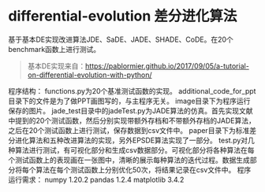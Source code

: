 # differential-evolution 差分进化算法
基于基本DE实现改进算法JDE、SaDE、JADE、SHADE、CoDE。在20个benchmark函数上进行测试。
>基本DE实现来自：https://pablormier.github.io/2017/09/05/a-tutorial-on-differential-evolution-with-python/

程序结构：
functions.py为20个基准测试函数的实现。
additional_code_for_ppt目录下的文件是为了做PPT画图写的，与主程序无关。
image目录下为程序运行保存的图片。
jade_test目录中的jadeTest.py为JADE算法的仿真。首先实现文献中提到的20个测试函数，然后分别实现带额外存档和不带额外存档的JADE算法，之后在20个测试函数上进行测试，保存数据到csv文件中。
paper目录下为标准差分进化算法和五种改进算法的实现，另外EPSDE算法实现了一部分。
test.py对几种算法进行测试，有可视化部分和生成csv数据部分。可视化部分将各种算法在每个测试函数上的表现画在一张图中，清晰的展示每种算法的迭代过程。数据生成部分将每个算法在每个测试函数上分别优化50次，将结果记录在csv文件中。
程序运行需求：
numpy               1.20.2
pandas              1.2.4
matplotlib          3.4.2
